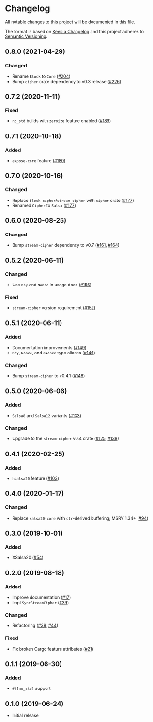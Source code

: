 # Changelog

All notable changes to this project will be documented in this file.

The format is based on [Keep a Changelog](https://keepachangelog.com/en/1.0.0/)
and this project adheres to [Semantic Versioning](https://semver.org/spec/v2.0.0.html).

## 0.8.0 (2021-04-29)
### Changed
- Rename `Block` to `Core` ([#204])
- Bump `cipher` crate dependency to v0.3 release ([#226])

[#204]: https://github.com/RustCrypto/stream-ciphers/pull/204
[#226]: https://github.com/RustCrypto/stream-ciphers/pull/226

## 0.7.2 (2020-11-11)
### Fixed
- `no_std` builds with `zeroize` feature enabled ([#189])

[#189]: https://github.com/RustCrypto/stream-ciphers/pull/189

## 0.7.1 (2020-10-18)
### Added
- `expose-core` feature ([#180])

[#180]: https://github.com/RustCrypto/stream-ciphers/pull/180

## 0.7.0 (2020-10-16)
### Changed
- Replace `block-cipher`/`stream-cipher` with `cipher` crate ([#177])
- Renamed `Cipher` to `Salsa` ([#177])

[#177]: https://github.com/RustCrypto/stream-ciphers/pull/177

## 0.6.0 (2020-08-25)
### Changed
- Bump `stream-cipher` dependency to v0.7 ([#161], [#164])

[#161]: https://github.com/RustCrypto/stream-ciphers/pull/161
[#164]: https://github.com/RustCrypto/stream-ciphers/pull/164

## 0.5.2 (2020-06-11)
### Changed
- Use `Key` and `Nonce` in usage docs ([#155])

### Fixed
- `stream-cipher` version requirement ([#152])

[#155]: https://github.com/RustCrypto/stream-ciphers/pull/155
[#152]: https://github.com/RustCrypto/stream-ciphers/pull/152

## 0.5.1 (2020-06-11)
### Added
- Documentation improvements ([#149])
- `Key`, `Nonce`, and `XNonce` type aliases ([#146])

### Changed
- Bump `stream-cipher` to v0.4.1 ([#148])

[#149]: https://github.com/RustCrypto/stream-ciphers/pull/149
[#148]: https://github.com/RustCrypto/stream-ciphers/pull/148
[#146]: https://github.com/RustCrypto/stream-ciphers/pull/146

## 0.5.0 (2020-06-06)
### Added
- `Salsa8` and `Salsa12` variants ([#133])

### Changed
- Upgrade to the `stream-cipher` v0.4 crate ([#125], [#138])

[#138]: https://github.com/RustCrypto/stream-ciphers/pull/138
[#133]: https://github.com/RustCrypto/stream-ciphers/pull/133
[#125]: https://github.com/RustCrypto/stream-ciphers/pull/125

## 0.4.1 (2020-02-25)
### Added
- `hsalsa20` feature ([#103])

[#103]: https://github.com/RustCrypto/stream-ciphers/pull/103

## 0.4.0 (2020-01-17)
### Changed
- Replace `salsa20-core` with `ctr`-derived buffering; MSRV 1.34+ ([#94])

[#94]: https://github.com/RustCrypto/stream-ciphers/pull/94

## 0.3.0 (2019-10-01)
### Added
- XSalsa20 ([#54])

[#54]: https://github.com/RustCrypto/stream-ciphers/pull/44

## 0.2.0 (2019-08-18)
### Added
- Improve documentation ([#17])
- Impl `SyncStreamCipher` ([#39])

### Changed
- Refactoring ([#38], [#44])

### Fixed
- Fix broken Cargo feature attributes ([#21])

[#44]: https://github.com/RustCrypto/stream-ciphers/pull/44
[#39]: https://github.com/RustCrypto/stream-ciphers/pull/39
[#38]: https://github.com/RustCrypto/stream-ciphers/pull/38
[#21]: https://github.com/RustCrypto/stream-ciphers/pull/21
[#17]: https://github.com/RustCrypto/stream-ciphers/pull/17

## 0.1.1 (2019-06-30)

### Added
- `#![no_std]` support

[#19]: https://github.com/RustCrypto/stream-ciphers/pull/19

## 0.1.0 (2019-06-24)

- Initial release
